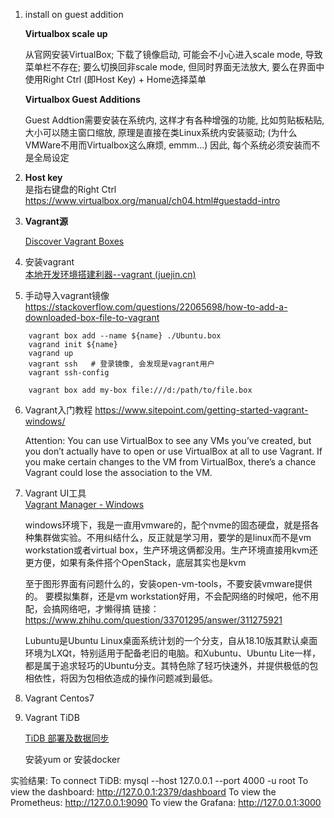 

1. install on guest addition

	**Virtualbox scale up**

	从官网安装VirtualBox; 下载了镜像启动, 可能会不小心进入scale mode, 导致菜单栏不存在; 要么切换回非scale mode, 但同时界面无法放大, 要么在界面中使用Right Ctrl (即Host Key) + Home选择菜单

	**Virtualbox Guest Additions**

	Guest Addtion需要安装在系统内, 这样才有各种增强的功能, 比如剪贴板粘贴, 大小可以随主窗口缩放, 原理是直接在类Linux系统内安装驱动; (为什么VMWare不用而Virtualbox这么麻烦, emmm...)
	因此, 每个系统必须安装而不是全局设定

2. **Host key**  
	是指右键盘的Right Ctrl
	https://www.virtualbox.org/manual/ch04.html#guestadd-intro


3. **Vagrant源**

 	[Discover Vagrant Boxes](https://app.vagrantup.com/boxes/search)


4. 安装vagrant  
	[本地开发环境搭建利器--vagrant (juejin.cn)](http://mirrors.opencas.cn/ubuntu-vagrant/vagrant/)

5. 手动导入vagrant镜像  
	https://stackoverflow.com/questions/22065698/how-to-add-a-downloaded-box-file-to-vagrant

~~~shell
	vagrant box add --name ${name} ./Ubuntu.box  
	vagrand init ${name}
	vagrand up
	vagrant ssh   # 登录镜像, 会发现是vagrant用户
	vagrant ssh-config

	vagrant box add my-box file:///d:/path/to/file.box
~~~


6. Vagrant入门教程
	https://www.sitepoint.com/getting-started-vagrant-windows/

	Attention:
	You can use VirtualBox to see any VMs you’ve created, but you don’t actually have to open or use VirtualBox at all to use Vagrant. If you make certain changes to the VM from VirtualBox, there’s a chance Vagrant could lose the association to the VM.

7. Vagrant UI工具  
	[Vagrant Manager - Windows](https://www.vagrantmanager.com/windows/)

	windows环境下，我是一直用vmware的，配个nvme的固态硬盘，就是搭各种集群做实验。不用纠结什么，反正就是学习用，要学的是linux而不是vm workstation或者virtual box，生产环境这俩都没用。生产环境直接用kvm还更方便，如果有条件搭个OpenStack，底层其实也是kvm

	至于图形界面有问题什么的，安装open-vm-tools，不要安装vmware提供的。
	要模拟集群，还是vm workstation好用，不会配网络的时候吧，他不用配，会搞网络吧，才懒得搞
	链接：https://www.zhihu.com/question/33701295/answer/311275921

	Lubuntu是Ubuntu Linux桌面系统计划的一个分支，自从18.10版其默认桌面环境为LXQt，特别适用于配备老旧的电脑。和Xubuntu、Ubuntu Lite一样，都是属于追求轻巧的Ubuntu分支。其特色除了轻巧快速外，并提供极低的包相依性，将因为包相依造成的操作问题减到最低。

8. Vagrant Centos7

9. Vagrant TiDB

	[TiDB 部署及数据同步](https://dudashuang.com/tidb/)

	安装yum or 安装docker

实验结果:
	To connect TiDB: mysql --host 127.0.0.1 --port 4000 -u root
	To view the dashboard: http://127.0.0.1:2379/dashboard
	To view the Prometheus: http://127.0.0.1:9090
	To view the Grafana: http://127.0.0.1:3000
